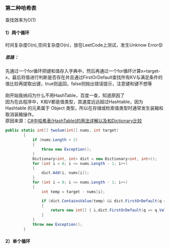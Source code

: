### 第二种哈希表
查找效率为O(1)
#### 1）两个循环<br>
时间复杂度O(n),空间复杂度O(n)，放在LeetCode上测试，发生Unknow Error:worried:<br>
##### 思路：
先通过一个for循环把键和值存入字典中，然后再通过一个for循环计算x=target-x，最后将值进行判断是否存在并且通过FirstOrDefault查找所有KV与满足条件的值比较再提取出键，true则返回，false则抛出错误提示，注意键和键不想等<br><br>
刚开始我纳闷为什么不用HashTable，百度一查，知道原因了<br>
因为在此程序中，K和V都是值类型，其速度远远超过Hashtable，因为 Hashtable 的元素属于 Object 类型，所以在存储或检索值类型时通常发生装箱和取消装箱操作。<br>
原因来源：[C#中哈希表(HashTable)的用法详解以及和Dictionary比较](https://www.cnblogs.com/zk-zhou/p/6672494.html)
```C#
public static int[] twoSum(int[] nums, int target)
        {
            if (nums.Length < 2)
            {
                throw new Exception();
            }
            Dictionary<int, int> dict = new Dictionary<int, int>();
            for (int i = 0; i <= nums.Length - 1; i++)
            {
                dict.Add(i, nums[i]);
            }
            for (int i = 0; i <= nums.Length - 1; i++)
            {
                int temp = target - nums[i];

                if (dict.ContainsValue(temp) && dict.FirstOrDefault(q => q.Value == temp).Key != i)
                {
                    return new int[] { i,dict.FirstOrDefault(q => q.Value == temp).Key};
                }
            }
            throw new Exception();
        }
```
#### 2）单个循环
